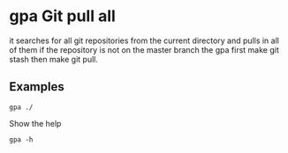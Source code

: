 # gpa Git pull all

it searches for all git repositories from the current directory and pulls in all of them if the repository is not on the master branch the gpa first make git stash then make git pull.

## Examples

```console
gpa ./
```

Show the help

```console
gpa -h
```
